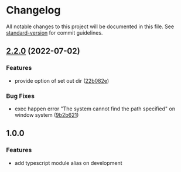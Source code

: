 # Changelog

All notable changes to this project will be documented in this file. See [standard-version](https://github.com/conventional-changelog/standard-version) for commit guidelines.

## [2.2.0](https://github.com/drdevelop/typescript-module-alias/compare/v1.0.2...v2.2.0) (2022-07-02)


### Features

* provide option of set out dir ([22b082e](https://github.com/drdevelop/typescript-module-alias/commit/22b082e4fa47eebf15fb9a45d8b1c8a46987e99b))


### Bug Fixes

* exec happen error "The system cannot find the path specified" on window system ([9b2b621](https://github.com/drdevelop/typescript-module-alias/commit/9b2b621d9dcfcfc6e23f6adc63255c0a981e1e83))

## 1.0.0

### Features
- add typescript module alias on development
